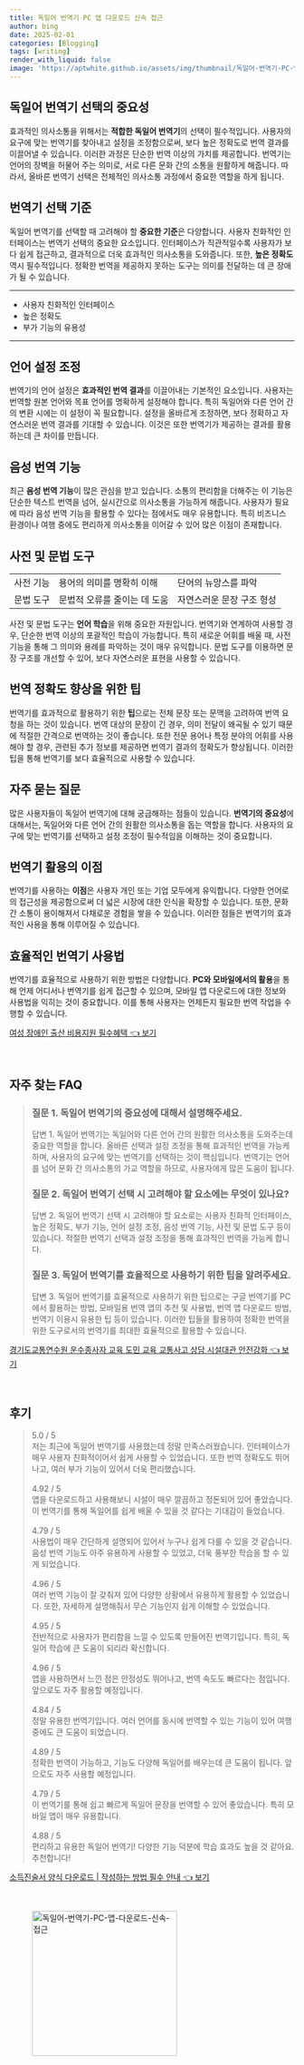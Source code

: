 ```yaml
---
title: 독일어 번역기 PC 앱 다운로드 신속 접근
author: bing
date: 2025-02-01
categories: [Blogging]
tags: [writing]
render_with_liquid: false
image: 'https://aptwhite.github.io/assets/img/thumbnail/독일어-번역기-PC-앱-다운로드-신속-접근.webp'
---
```



<h2 id='독일어 번역기 선택의 중요성'>독일어 번역기 선택의 중요성</h2>

<p>효과적인 의사소통을 위해서는 <b>적합한 독일어 번역기</b>의 선택이 필수적입니다. 사용자의 요구에 맞는 번역기를 찾아내고 설정을 조정함으로써, 보다 높은 정확도로 번역 결과를 이끌어낼 수 있습니다. 이러한 과정은 단순한 번역 이상의 가치를 제공합니다. 번역기는 언어의 장벽을 허물어 주는 의미로, 서로 다른 문화 간의 소통을 원활하게 해줍니다. 따라서, 올바른 번역기 선택은 전체적인 의사소통 과정에서 중요한 역할을 하게 됩니다. </p>

<h2 id='번역기 선택 기준'>번역기 선택 기준</h2>

<p>독일어 번역기를 선택할 때 고려해야 할 <b>중요한 기준</b>은 다양합니다. 사용자 친화적인 인터페이스는 번역기 선택의 중요한 요소입니다. 인터페이스가 직관적일수록 사용자가 보다 쉽게 접근하고, 결과적으로 더욱 효과적인 의사소통을 도와줍니다. 또한, <b>높은 정확도</b> 역시 필수적입니다. 정확한 번역을 제공하지 못하는 도구는 의미를 전달하는 데 큰 장애가 될 수 있습니다.</p>

<hr />

<ul>
    <li>사용자 친화적인 인터페이스</li>
    <li>높은 정확도</li>
    <li>부가 기능의 유용성</li>
</ul>

<hr />

<h2 id='언어 설정 조정'>언어 설정 조정</h2>

<p>번역기의 언어 설정은 <b>효과적인 번역 결과</b>를 이끌어내는 기본적인 요소입니다. 사용자는 번역할 원본 언어와 목표 언어를 명확하게 설정해야 합니다. 특히 독일어와 다른 언어 간의 변환 시에는 이 설정이 꼭 필요합니다. 설정을 올바르게 조정하면, 보다 정확하고 자연스러운 번역 결과를 기대할 수 있습니다. 이것은 또한 번역기가 제공하는 결과를 활용하는데 큰 차이를 만듭니다.</p>

<h2 id='음성 번역 기능'>음성 번역 기능</h2>

<p>최근 <b>음성 번역 기능</b>이 많은 관심을 받고 있습니다. 소통의 편리함을 더해주는 이 기능은 단순한 텍스트 번역을 넘어, 실시간으로 의사소통을 가능하게 해줍니다. 사용자가 필요에 따라 음성 번역 기능을 활용할 수 있다는 점에서도 매우 유용합니다. 특히 비즈니스 환경이나 여행 중에도 편리하게 의사소통을 이어갈 수 있어 많은 이점이 존재합니다.</p>

<h2 id='사전 및 문법 도구'>사전 및 문법 도구</h2>

<table>
    <tr>
        <td>사전 기능</td>
        <td>용어의 의미를 명확히 이해</td>
        <td>단어의 뉴앙스를 파악</td>
    </tr>
    <tr>
        <td>문법 도구</td>
        <td>문법적 오류를 줄이는 데 도움</td>
        <td>자연스러운 문장 구조 형성</td>
    </tr>
</table>

<p>사전 및 문법 도구는 <b>언어 학습</b>을 위해 중요한 자원입니다. 번역기와 연계하여 사용할 경우, 단순한 번역 이상의 포괄적인 학습이 가능합니다. 특히 새로운 어휘를 배울 때, 사전 기능을 통해 그 의미와 용례를 파악하는 것이 매우 유익합니다. 문법 도구를 이용하면 문장 구조를 개선할 수 있어, 보다 자연스러운 표현을 사용할 수 있습니다.</p>

<h2 id='번역 정확도 향상을 위한 팁'>번역 정확도 향상을 위한 팁</h2>

<p>번역기를 효과적으로 활용하기 위한 <b>팁</b>으로는 전체 문장 또는 문맥을 고려하여 번역 요청을 하는 것이 있습니다. 번역 대상의 문장이 긴 경우, 의미 전달이 왜곡될 수 있기 때문에 적절한 간격으로 번역하는 것이 좋습니다. 또한 전문 용어나 특정 분야의 어휘를 사용해야 할 경우, 관련된 추가 정보를 제공하면 번역기 결과의 정확도가 향상됩니다. 이러한 팁을 통해 번역기를 보다 효율적으로 사용할 수 있습니다.</p>

<h2 id='자주 묻는 질문'>자주 묻는 질문</h2>

<p>많은 사용자들이 독일어 번역기에 대해 궁금해하는 점들이 있습니다. <b>번역기의 중요성</b>에 대해서는, 독일어와 다른 언어 간의 원활한 의사소통을 돕는 역할을 합니다. 사용자의 요구에 맞는 번역기를 선택하고 설정 조정이 필수적임을 이해하는 것이 중요합니다.</p>

<h2 id='번역기 활용의 이점'>번역기 활용의 이점</h2>

<p>번역기를 사용하는 <b>이점</b>은 사용자 개인 또는 기업 모두에게 유익합니다. 다양한 언어로의 접근성을 제공함으로써 더 넓은 시장에 대한 인식을 확장할 수 있습니다. 또한, 문화 간 소통이 용이해져서 다채로운 경험을 쌓을 수 있습니다. 이러한 점들은 번역기의 효과적인 사용을 통해 이루어질 수 있습니다. </p>

<h2 id='효율적인 번역기 사용법'>효율적인 번역기 사용법</h2>

<p>번역기를 효율적으로 사용하기 위한 방법은 다양합니다. <b>PC와 모바일에서의 활용</b>을 통해 언제 어디서나 번역기를 쉽게 접근할 수 있으며, 모바일 앱 다운로드에 대한 정보와 사용법을 익히는 것이 중요합니다. 이를 통해 사용자는 언제든지 필요한 번역 작업을 수행할 수 있습니다.</p>


<p><a class="click-button" title="여성 장애인 출산 비용지원 필수혜택" href="https://aptwhite.github.io/posts/%EC%97%AC%EC%84%B1-%EC%9E%A5%EC%95%A0%EC%9D%B8-%EC%B6%9C%EC%82%B0-%EB%B9%84%EC%9A%A9%EC%A7%80%EC%9B%90-%ED%95%84%EC%88%98%ED%98%9C%ED%83%9D/" rel="dofollow">여성 장애인 출산 비용지원 필수혜택 👈 보기</a></p><br>
<h2 id='자주_찾는_FAQ'>자주 찾는 FAQ</h2>
<div itemscope="" itemtype="https://schema.org/FAQPage"> 
<blockquote> 
<div itemscope="" itemprop="mainEntity" itemtype="https://schema.org/Question"> 
<h3 itemprop="name">질문 1. 독일어 번역기의 중요성에 대해서 설명해주세요.</h3> 
<div itemscope="" itemprop="acceptedAnswer" itemtype="https://schema.org/Answer"> 
<span itemprop="text"> 
<p>답변 1. 독일어 번역기는 독일어와 다른 언어 간의 원활한 의사소통을 도와주는데 중요한 역할을 합니다. 올바른 선택과 설정 조정을 통해 효과적인 번역을 가능케 하며, 사용자의 요구에 맞는 번역기를 선택하는 것이 핵심입니다. 번역기는 언어를 넘어 문화 간 의사소통의 가교 역할을 하므로, 사용자에게 많은 도움이 됩니다.</p> 
</span> 
</div> 
</div> 

<div itemscope="" itemprop="mainEntity" itemtype="https://schema.org/Question"> 
<h3 itemprop="name">질문 2. 독일어 번역기 선택 시 고려해야 할 요소에는 무엇이 있나요?</h3> 
<div itemscope="" itemprop="acceptedAnswer" itemtype="https://schema.org/Answer"> 
<span itemprop="text"> 
<p>답변 2. 독일어 번역기 선택 시 고려해야 할 요소로는 사용자 친화적 인터페이스, 높은 정확도, 부가 기능, 언어 설정 조정, 음성 번역 기능, 사전 및 문법 도구 등이 있습니다. 적절한 번역기 선택과 설정 조정을 통해 효과적인 번역을 가능케 합니다.</p> 
</span> 
</div> 
</div> 

<div itemscope="" itemprop="mainEntity" itemtype="https://schema.org/Question"> 
<h3 itemprop="name">질문 3. 독일어 번역기를 효율적으로 사용하기 위한 팁을 알려주세요.</h3> 
<div itemscope="" itemprop="acceptedAnswer" itemtype="https://schema.org/Answer"> 
<span itemprop="text"> 
<p>답변 3. 독일어 번역기를 효율적으로 사용하기 위한 팁으로는 구글 번역기를 PC에서 활용하는 방법, 모바일용 번역 앱의 추천 및 사용법, 번역 앱 다운로드 방법, 번역기 이용시 유용한 팁 등이 있습니다. 이러한 팁들을 활용하여 정확한 번역을 위한 도구로서의 번역기를 최대한 효율적으로 활용할 수 있습니다.</p> 
</span> 
</div> 
</div> 
</blockquote> 
</div>
<p><a class="click-button" title="경기도교통연수원 운수종사자 교육 도민 교육 교통사고 상담 시설대관 안전강화" href="https://aptwhite.github.io/posts/%EA%B2%BD%EA%B8%B0%EB%8F%84%EA%B5%90%ED%86%B5%EC%97%B0%EC%88%98%EC%9B%90-%EC%9A%B4%EC%88%98%EC%A2%85%EC%82%AC%EC%9E%90-%EA%B5%90%EC%9C%A1-%EB%8F%84%EB%AF%BC-%EA%B5%90%EC%9C%A1-%EA%B5%90%ED%86%B5%EC%82%AC%EA%B3%A0-%EC%83%81%EB%8B%B4-%EC%8B%9C%EC%84%A4%EB%8C%80%EA%B4%80-%EC%95%88%EC%A0%84%EA%B0%95%ED%99%94/" rel="dofollow">경기도교통연수원 운수종사자 교육 도민 교육 교통사고 상담 시설대관 안전강화 👈 보기</a></p><br>
<h2 id='후기'>후기</h2>
<div itemscope itemtype="https://schema.org/Product">
  <blockquote>
  <div itemprop="review" itemscope itemtype="https://schema.org/Review">
      <div itemprop="reviewRating" itemscope itemtype="https://schema.org/Rating"> <span itemprop="ratingValue">5.0</span> / <span itemprop="bestRating">5</span> </div>
      <span itemprop="reviewBody">저는 최근에 독일어 번역기를 사용했는데 정말 만족스러웠습니다. 인터페이스가 매우 사용자 친화적이어서 쉽게 사용할 수 있었습니다. 또한 번역 정확도도 뛰어나고, 여러 부가 기능이 있어서 더욱 편리했습니다.</span>
  </div>
  <br>
  <div itemprop="review" itemscope itemtype="https://schema.org/Review">
      <div itemprop="reviewRating" itemscope itemtype="https://schema.org/Rating"> <span itemprop="ratingValue">4.92</span> / <span itemprop="bestRating">5</span> </div>
      <span itemprop="reviewBody">앱을 다운로드하고 사용해보니 시설이 매우 깔끔하고 정돈되어 있어 좋았습니다. 이 번역기를 통해 독일어를 쉽게 배울 수 있을 것 같다는 기대감이 들었습니다.</span>
  </div>
  <br>
  <div itemprop="review" itemscope itemtype="https://schema.org/Review">
      <div itemprop="reviewRating" itemscope itemtype="https://schema.org/Rating"> <span itemprop="ratingValue">4.79</span> / <span itemprop="bestRating">5</span> </div>
      <span itemprop="reviewBody">사용법이 매우 간단하게 설명되어 있어서 누구나 쉽게 다룰 수 있을 것 같습니다. 음성 번역 기능도 아주 유용하게 사용할 수 있었고, 더욱 풍부한 학습을 할 수 있게 되었습니다.</span>
  </div>
  <br>
  <div itemprop="review" itemscope itemtype="https://schema.org/Review">
      <div itemprop="reviewRating" itemscope itemtype="https://schema.org/Rating"> <span itemprop="ratingValue">4.96</span> / <span itemprop="bestRating">5</span> </div>
      <span itemprop="reviewBody">여러 번역 기능이 잘 갖춰져 있어 다양한 상황에서 유용하게 활용할 수 있었습니다. 또한, 자세하게 설명해줘서 무슨 기능인지 쉽게 이해할 수 있었습니다.</span>
  </div>
  <br>
  <div itemprop="review" itemscope itemtype="https://schema.org/Review">
      <div itemprop="reviewRating" itemscope itemtype="https://schema.org/Rating"> <span itemprop="ratingValue">4.95</span> / <span itemprop="bestRating">5</span> </div>
      <span itemprop="reviewBody">전반적으로 사용자가 편리함을 느낄 수 있도록 만들어진 번역기입니다. 특히, 독일어 학습에 큰 도움이 되리라 확신합니다.</span>
  </div>
  <br>
  <div itemprop="review" itemscope itemtype="https://schema.org/Review">
      <div itemprop="reviewRating" itemscope itemtype="https://schema.org/Rating"> <span itemprop="ratingValue">4.96</span> / <span itemprop="bestRating">5</span> </div>
      <span itemprop="reviewBody">앱을 사용하면서 느낀 점은 안정성도 뛰어나고, 번역 속도도 빠르다는 점입니다. 앞으로도 자주 활용할 예정입니다.</span>
  </div>
  <br>
  <div itemprop="review" itemscope itemtype="https://schema.org/Review">
      <div itemprop="reviewRating" itemscope itemtype="https://schema.org/Rating"> <span itemprop="ratingValue">4.84</span> / <span itemprop="bestRating">5</span> </div>
      <span itemprop="reviewBody">정말 유용한 번역기입니다. 여러 언어를 동시에 번역할 수 있는 기능이 있어 여행 중에도 큰 도움이 되었습니다.</span>
  </div>
  <br>
  <div itemprop="review" itemscope itemtype="https://schema.org/Review">
      <div itemprop="reviewRating" itemscope itemtype="https://schema.org/Rating"> <span itemprop="ratingValue">4.89</span> / <span itemprop="bestRating">5</span> </div>
      <span itemprop="reviewBody">정확한 번역이 가능하고, 기능도 다양해 독일어를 배우는데 큰 도움이 됩니다. 앞으로도 자주 사용할 예정입니다.</span>
  </div>
  <br>
  <div itemprop="review" itemscope itemtype="https://schema.org/Review">
      <div itemprop="reviewRating" itemscope itemtype="https://schema.org/Rating"> <span itemprop="ratingValue">4.79</span> / <span itemprop="bestRating">5</span> </div>
      <span itemprop="reviewBody">이 번역기를 통해 쉽고 빠르게 독일어 문장을 번역할 수 있어 좋았습니다. 특히 모바일 앱이 매우 유용합니다.</span>
  </div>
  <br>
  <div itemprop="review" itemscope itemtype="https://schema.org/Review">
      <div itemprop="reviewRating" itemscope itemtype="https://schema.org/Rating"> <span itemprop="ratingValue">4.88</span> / <span itemprop="bestRating">5</span> </div>
      <span itemprop="reviewBody">편리하고 유용한 독일어 번역기! 다양한 기능 덕분에 학습 효과도 높을 것 같아요. 추천합니다!</span>
  </div>
  </blockquote>
</div>
<p><a class="click-button" title="소득진술서 양식 다운로드 | 작성하는 방법 필수 안내" href="https://aptwhite.github.io/posts/%EC%86%8C%EB%93%9D%EC%A7%84%EC%88%A0%EC%84%9C-%EC%96%91%EC%8B%9D-%EB%8B%A4%EC%9A%B4%EB%A1%9C%EB%93%9C-%EC%9E%91%EC%84%B1%ED%95%98%EB%8A%94-%EB%B0%A9%EB%B2%95-%ED%95%84%EC%88%98-%EC%95%88%EB%82%B4/" rel="dofollow">소득진술서 양식 다운로드 | 작성하는 방법 필수 안내 👈 보기</a></p><br>
<figure class="image"><img src="https://aptwhite.github.io/assets/img/thumbnail/독일어-번역기-PC-앱-다운로드-신속-접근.webp" alt="독일어-번역기-PC-앱-다운로드-신속-접근" width="256" height="256"></figure>